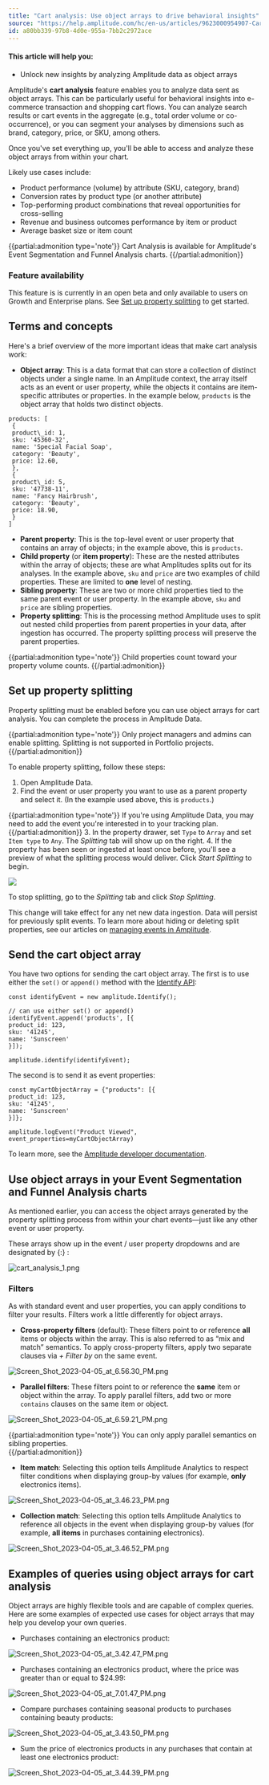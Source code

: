 ```yaml
---
title: "Cart analysis: Use object arrays to drive behavioral insights"
source: "https://help.amplitude.com/hc/en-us/articles/9623000954907-Cart-analysis-Use-object-arrays-to-drive-behavioral-insights"
id: a80bb339-97b8-4d0e-955a-7bb2c2972ace
---
```


#### This article will help you:

* Unlock new insights by analyzing Amplitude data as object arrays

Amplitude's **cart analysis** feature enables you to analyze data sent as object arrays. This can be particularly useful for behavioral insights into e-commerce transaction and shopping cart flows. You can analyze search results or cart events in the aggregate (e.g., total order volume or co-occurrence), or you can segment your analyses by dimensions such as brand, category, price, or SKU, among others.

Once you've set everything up, you'll be able to access and analyze these object arrays from within your chart. 

Likely use cases include:

* Product performance (volume) by attribute (SKU, category, brand)
* Conversion rates by product type (or another attribute)
* Top-performing product combinations that reveal opportunities for cross-selling
* Revenue and business outcomes performance by item or product
* Average basket size or item count

{{partial:admonition type='note'}}
 Cart Analysis is available for Amplitude's Event Segmentation and Funnel Analysis charts.
{{/partial:admonition}}

### Feature availability

This feature is is currently in an open beta and only available to users on Growth and Enterprise plans. See [Set up property splitting](#h_01GGX3KMYSJX6EBW6WHRC7PEMH) to get started. 

## Terms and concepts

Here's a brief overview of the more important ideas that make cart analysis work:

* **Object array**: This is a data format that can store a collection of distinct objects under a single name. In an Amplitude context, the array itself acts as an event or user property, while the objects it contains are item-specific attributes or properties. In the example below, `products` is the object array that holds two distinct objects.

```
products: [  
 {  
 product\_id: 1,  
 sku: '45360-32',  
 name: 'Special Facial Soap',  
 category: 'Beauty',  
 price: 12.60,  
 },  
 {  
 product\_id: 5,  
 sku: '47738-11',  
 name: 'Fancy Hairbrush',  
 category: 'Beauty',  
 price: 18.90,  
 }  
]
```

* **Parent property**: This is the top-level event or user property that contains an array of objects; in the example above, this is `products`.
* **Child property** (or **item property**): These are the nested attributes within the array of objects; these are what Amplitudes splits out for its analyses. In the example above, `sku` and `price` are two examples of child properties. These are limited to **one** level of nesting.
* **Sibling property**: These are two or more child properties tied to the same parent event or user property. In the example above, `sku` and `price` are sibling properties.
* **Property splitting**: This is the processing method Amplitude uses to split out nested child properties from parent properties in your data, after ingestion has occurred. The property splitting process will preserve the parent properties.  
  
{{partial:admonition type='note'}}
Child properties count toward your property volume counts.
{{/partial:admonition}}

## Set up property splitting

Property splitting must be enabled before you can use object arrays for cart analysis. You can complete the process in Amplitude Data.

{{partial:admonition type='note'}}
Only project managers and admins can enable splitting. Splitting is not supported in Portfolio projects.
{{/partial:admonition}}

To enable property splitting, follow these steps:

1. Open Amplitude Data.
2. Find the event or user property you want to use as a parent property and select it. (In the example used above, this is `products`.)  
  
{{partial:admonition type='note'}}
If you're using Amplitude Data, you may need to add the event you're interested in to your tracking plan.
{{/partial:admonition}}
3. In the property drawer, set `Type` to `Array` and set `Item type` to `Any`. The *Splitting* tab will show up on the right.
4. If the property has been seen or ingested at least once before, you'll see a preview of what the splitting process would deliver. Click *Start Splitting* to begin.  
  
![](/output/img/charts/21705259614363)

To stop splitting, go to the *Splitting* tab and click *Stop Splitting*.

This change will take effect for any net new data ingestion. Data will persist for previously split events. To learn more about hiding or deleting split properties, see our articles on [managing events in Amplitude](https://help.amplitude.com/hc/en-us/sections/16805649563163-Clean-up-your-data).

## Send the cart object array

You have two options for sending the cart object array. The first is to use either the `set()` or `append()` method with the [Identify API](https://www.docs.developers.amplitude.com/analytics/apis/identify-api/):

```
const identifyEvent = new amplitude.Identify();  
  
// can use either set() or append()   
identifyEvent.append('products', [{  
product_id: 123,  
sku: '41245',  
name: 'Sunscreen'  
}]);  
  
amplitude.identify(identifyEvent);
```

The second is to send it as event properties:

```
const myCartObjectArray = {"products": [{  
product_id: 123,  
sku: '41245',  
name: 'Sunscreen'   
}]};  
  
amplitude.logEvent("Product Viewed", event_properties=myCartObjectArray)
```

To learn more, see the [Amplitude developer documentation](https://www.docs.developers.amplitude.com/analytics/apis/identify-api/).

## Use object arrays in your Event Segmentation and Funnel Analysis charts

As mentioned earlier, you can access the object arrays generated by the property splitting process from within your chart events—just like any other event or user property.

These arrays show up in the event / user property dropdowns and are designated by {:} :

![cart_analysis_1.png](/output/img/charts/cart-analysis-1-png.png)

### Filters

As with standard event and user properties, you can apply conditions to filter your results. Filters work a little differently for object arrays. 

* **Cross-property filters** (default): These filters point to or reference **all** items or objects within the array. This is also referred to as “mix and match” semantics. To apply cross-property filters, apply two separate clauses via *+ Filter by* on the same event.

![Screen_Shot_2023-04-05_at_6.56.30_PM.png](/output/img/charts/screen-shot-2023-04-05-at-6-56-30-pm-png.png)

* **Parallel filters**: These filters point to or reference the **same** item or object within the array. To apply parallel filters, add two or more `contains` clauses on the same item or object.

![Screen_Shot_2023-04-05_at_6.59.21_PM.png](/output/img/charts/screen-shot-2023-04-05-at-6-59-21-pm-png.png)  
  
{{partial:admonition type='note'}}
You can only apply parallel semantics on sibling properties.  
{{/partial:admonition}}

* **Item match**: Selecting this option tells Amplitude Analytics to respect filter conditions when displaying group-by values (for example, **only** electronics items).

![Screen_Shot_2023-04-05_at_3.46.23_PM.png](/output/img/charts/screen-shot-2023-04-05-at-3-46-23-pm-png.png)

* **Collection match**: Selecting this option tells Amplitude Analytics to reference all objects in the event when displaying group-by values (for example, **all items** in purchases containing electronics).

![Screen_Shot_2023-04-05_at_3.46.52_PM.png](/output/img/charts/screen-shot-2023-04-05-at-3-46-52-pm-png.png)

## Examples of queries using object arrays for cart analysis

Object arrays are highly flexible tools and are capable of complex queries. Here are some examples of expected use cases for object arrays that may help you develop your own queries.

* Purchases containing an electronics product:

![Screen_Shot_2023-04-05_at_3.42.47_PM.png](/output/img/charts/screen-shot-2023-04-05-at-3-42-47-pm-png.png)

* Purchases containing an electronics product, where the price was greater than or equal to $24.99:

![Screen_Shot_2023-04-05_at_7.01.47_PM.png](/output/img/charts/screen-shot-2023-04-05-at-7-01-47-pm-png.png)

* Compare purchases containing seasonal products to purchases containing beauty products:

![Screen_Shot_2023-04-05_at_3.43.50_PM.png](/output/img/charts/screen-shot-2023-04-05-at-3-43-50-pm-png.png)

* Sum the price of electronics products in any purchases that contain at least one electronics product:

![Screen_Shot_2023-04-05_at_3.44.39_PM.png](/output/img/charts/screen-shot-2023-04-05-at-3-44-39-pm-png.png)
